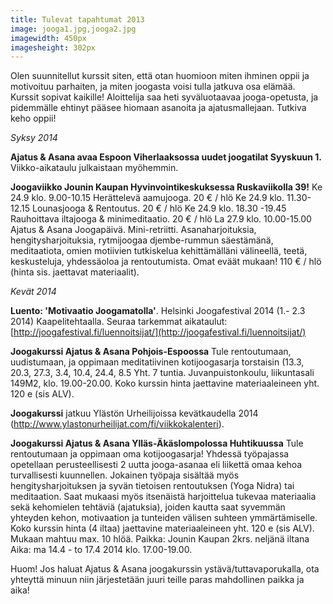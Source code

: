 ```yaml
---
title: Tulevat tapahtumat 2013
image: jooga1.jpg,jooga2.jpg
imagewidth: 450px
imagesheight: 302px
---
```


Olen suunnitellut kurssit siten, että otan huomioon miten ihminen oppii ja motivoituu parhaiten, ja miten joogasta voisi tulla jatkuva osa elämää. Kurssit sopivat kaikille! Aloittelija saa heti syväluotaavaa jooga-opetusta, ja pidemmälle ehtinyt pääsee hiomaan asanoita ja ajatusmallejaan. Tutkiva keho oppii!

_Syksy 2014_ 

**Ajatus & Asana avaa Espoon Viherlaaksossa uudet joogatilat Syyskuun 1.** Viikko-aikataulu julkaistaan myöhemmin.

**Joogaviikko Jounin Kaupan Hyvinvointikeskuksessa Ruskaviikolla 39!** 
Ke 24.9 klo. 9.00-10.15 Herättelevä aamujooga. 20 € / hlö
Ke 24.9 klo. 11.30-12.15 Lounasjooga & Rentoutus. 20 €  / hlö
Ke 24.9 klo. 18.30 -19.45 Rauhoittava iltajooga & minimeditaatio. 20 € / hlö
La 27.9 klo. 10.00-15.00 Ajatus & Asana Joogapäivä. Mini-retriitti. Asanaharjoituksia, hengitysharjoituksia, rytmijoogaa djembe-rummun säestämänä, meditaatiota, omien motiivien tutkiskelua kehittämälläni välineellä, teetä, keskusteluja, yhdessäoloa ja rentoutumista. Omat eväät mukaan!  110 € / hlö (hinta sis. jaettavat materiaalit).

_Kevät 2014_

**Luento: 'Motivaatio Joogamatolla'**. Helsinki Joogafestival 2014 (1.- 2.3 2014) Kaapelitehtaalla. Seuraa tarkemmat aikataulut: [http://joogafestival.fi/luennoitsijat/](http://joogafestival.fi/luennoitsijat/)


**Joogakurssi Ajatus & Asana Pohjois-Espoossa** Tule rentoutumaan, uudistumaan, ja oppimaan meditatiivinen kotijoogasarja torstaisin (13.3, 20.3, 27.3, 3.4, 10.4, 24.4, 8.5 Yht. 7 tuntia. Juvanpuistonkoulu, liikuntasali 149M2, klo. 19.00-20.00. Koko kurssin hinta jaettavine materiaaleineen yht. 120 e (sis ALV). 


**Joogakurssi** jatkuu Ylästön Urheilijoissa kevätkaudella 2014 (http://www.ylastonurheilijat.com/fi/viikkokalenteri).

**Joogakurssi Ajatus & Asana Ylläs-Äkäslompolossa Huhtikuussa** Tule rentoutumaan ja oppimaan oma kotijoogasarja! Yhdessä työpajassa opetellaan perusteellisesti 2 uutta jooga-asanaa eli liikettä omaa kehoa turvallisesti kuunnellen. Jokainen työpaja sisältää myös hengitysharjoituksen ja syvän tietoisen rentoutuksen (Yoga Nidra) tai meditaation. Saat mukaasi myös itsenäistä harjoittelua tukevaa materiaalia sekä kehomielen tehtäviä (ajatuksia), joiden kautta saat syvemmän yhteyden kehon, motivaation ja tunteiden välisen suhteen ymmärtämiselle. Koko kurssin hinta (4 iltaa) jaettavine materiaaleineen yht. 120 e (sis ALV). Mukaan mahtuu max. 10 hlöä. Paikka: Jounin Kaupan 2krs. neljänä iltana Aika: ma 14.4 - to 17.4 2014 klo. 17.00-19.00.



Huom! Jos haluat Ajatus & Asana joogakurssin ystävä/tuttavaporukalla, ota yhteyttä minuun niin järjestetään juuri teille paras mahdollinen paikka ja aika!
